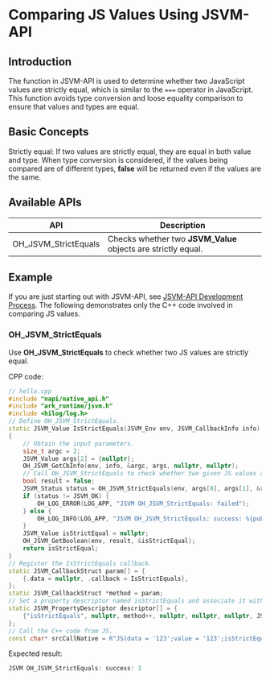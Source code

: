 # Comparing JS Values Using JSVM-API
<!--Kit: NDK Development-->
<!--Subsystem: arkcompiler-->
<!--Owner: @yuanxiaogou; @string_sz-->
<!--Designer: @knightaoko-->
<!--Tester: @test_lzz-->
<!--Adviser: @fang-jinxu-->

## Introduction

The function in JSVM-API is used to determine whether two JavaScript values are strictly equal, which is similar to the `===` operator in JavaScript. This function avoids type conversion and loose equality comparison to ensure that values and types are equal.

## Basic Concepts

Strictly equal: If two values are strictly equal, they are equal in both value and type. When type conversion is considered, if the values being compared are of different types, **false** will be returned even if the values are the same.

## Available APIs

| API                      | Description                           |
|----------------------------|-------------------------------------|
| OH_JSVM_StrictEquals         | Checks whether two **JSVM_Value** objects are strictly equal.|

## Example

If you are just starting out with JSVM-API, see [JSVM-API Development Process](use-jsvm-process.md). The following demonstrates only the C++ code involved in comparing JS values.

### OH_JSVM_StrictEquals

Use **OH_JSVM_StrictEquals** to check whether two JS values are strictly equal.

CPP code:

```cpp
// hello.cpp
#include "napi/native_api.h"
#include "ark_runtime/jsvm.h"
#include <hilog/log.h>
// Define OH_JSVM_StrictEquals.
static JSVM_Value IsStrictEquals(JSVM_Env env, JSVM_CallbackInfo info)
{
    // Obtain the input parameters.
    size_t argc = 2;
    JSVM_Value args[2] = {nullptr};
    OH_JSVM_GetCbInfo(env, info, &argc, args, nullptr, nullptr);
    // Call OH_JSVM_StrictEquals to check whether two given JS values are strictly equal.
    bool result = false;
    JSVM_Status status = OH_JSVM_StrictEquals(env, args[0], args[1], &result);
    if (status != JSVM_OK) {
        OH_LOG_ERROR(LOG_APP, "JSVM OH_JSVM_StrictEquals: failed");
    } else {
        OH_LOG_INFO(LOG_APP, "JSVM OH_JSVM_StrictEquals: success: %{public}d", result);
    }
    JSVM_Value isStrictEqual = nullptr;
    OH_JSVM_GetBoolean(env, result, &isStrictEqual);
    return isStrictEqual;
}
// Register the IsStrictEquals callback.
static JSVM_CallbackStruct param[] = {
    {.data = nullptr, .callback = IsStrictEquals},
};
static JSVM_CallbackStruct *method = param;
// Set a property descriptor named isStrictEquals and associate it with a callback. This allows the isStrictEquals callback to be called from JS.
static JSVM_PropertyDescriptor descriptor[] = {
    {"isStrictEquals", nullptr, method++, nullptr, nullptr, nullptr, JSVM_DEFAULT},
};
// Call the C++ code from JS.
const char* srcCallNative = R"JS(data = '123';value = '123';isStrictEquals(data,value);)JS";
```
<!-- @[oh_jsvm_strict_equals](https://gitcode.com/openharmony/applications_app_samples/blob/master/code/DocsSample/ArkTS/JSVMAPI/JsvmUsageGuide/UsageInstructionsTwo/strictequals/src/main/cpp/hello.cpp) -->

Expected result:

```ts
JSVM OH_JSVM_StrictEquals: success: 1
```
